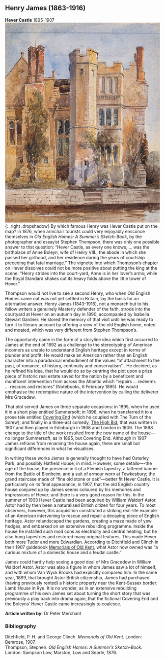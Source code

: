 <param ve-config style="article">

## Henry James (1863-1916)

**Hever Castle** 1895-1907
![Hever Castle from the Moat - circa 1850 - David Cox Jr. / Public domain](images/697px-Cox-Jnr-98093_-_Hever_Castle_from_the_Moat_-_circa_1850.jpg){: .right .dropshadow} By which famous Henry was Hever Castle put on the map? In 1876, when armchair tourists could very enjoyably ensconce themselves in _Old English Homes: A Summer’s Sketch-Book_, by the photographer and essayist Stephen Thompson, there was only one possible answer to that question: “Hever Castle, as every one knows, … was the birthplace of Anne Boleyn, wife of Henry VIII., the abode in which she passed her girlhood, and her residence during the years of courtship preceding that fatal marriage.” The vignette into which Thompson’s chapter on Hever dissolves could not be more positive about putting the king at the scene: “Henry strides into the court-yard, Anne is in her lover’s arms; while the Royal Standard shakes out its heavy folds above the little tower of Hever.”

Thompson would not live to see a second Henry, who when Old English Homes came out was not yet settled in Britain, lay the basis for an alternative answer. Henry James (1843–1916), not a monarch but to his fellow writers a genuinely Masterly defender of the faith, strode into the courtyard at Hever on an autumn day in 1890, accompanied by Isabella Stewart Gardner. He stored the memory of that visit until he was ready to turn it to literary account by offering a view of the old English home, noted and moated, which was very different from Stephen Thompson’s.

The opportunity came in the form of a storyline idea which first occurred to James at the end of 1892 as a challenge to the stereotyping of American incomers as unable to understand English heritage except in terms of plunder and profit. He would make an American rather than an English character into a paradoxical embodiment of the values “of attachment to the past, of romance, of history, continuity and conservatism” . He decided, as he refined his idea, that he would do so by centring the plot upon a prize piece of historic real estate saved for the nation by a beneficent and munificent intervention from across the Atlantic which “repairs … redeems … rescues and restores” (Notebooks, 6 February 1895). He would emphasise the redemptive nature of the intervention by calling the deliverer Mrs Gracedew.

That plot served James on three separate occasions: in 1895, when he used it in a short play entitled Summersoft; in 1898, when he transferred it to a prose tale entitled [Covering End](https://en.wikisource.org/w/index.php?title=Special:ElectronPdf&page=Covering+End&action=show-download-screen) (which he coupled with The Turn of the Screw); and finally in a three-act comedy, [The High Bid](https://www.theguardian.com/stage/2020/aug/10/forgotten-plays-no-11-the-high-bid-1908-by-henry-james), that was written in 1907 and then played in Edinburgh in 1908 and London in 1909. The 1898 change to the title of the work resulted from the new name of the house—no longer Summersoft, as in 1895, but Covering End. Although in 1907 James refrains from renaming the house again, there are small but significant differences in what he visualises.

In writing these works James is generally thought to have had Osterley Park, and possibly Hatfield House, in mind. However, some details—-the age of the house; the presence in it of a Flemish tapestry, a tattered banner from the Battle of Blenheim, and a suit of armour worn at Tewkesbury; the grand staircase made of “fine old stone or oak”—better fit Hever Castle. It is particularly on its final appearance, in 1907, that the old English country house conjured up by James seems coloured by his memories and impressions of Hever; and there is a very good reason for this. In the summer of 1903 Hever Castle had been acquired by William Waldorf Astor. Astor had by then been a naturalised British citizen for four years. To most observers, however, this acquisition constituted a striking real-life example of an American intervening to rescue and repair a decaying piece of English heritage. Astor relandscaped the gardens, creating a maze made of yew hedges, and embarked on an extensive rebuilding programme. Inside the house he installed such mod cons as electricity and central heating, but he also hung tapestries and restored many original features. This made Hever both more Tudor and more Edwardian. According to Ditchfield and Clinch in their 1907 guidebook [Memorials of Old Kent](https://openlibrary.org/books/OL7122534M/Memorials_of_old_Kent), what Astor now owned was “a curious mixture of a domestic house and a feudal castle.”

James could hardly help seeing a good deal of Mrs Gracedew in William Waldorf Astor. Astor was also a figure in whom James saw a lot of himself, and with whom Van Wyck Brooks had explicitly compared him. In the same year, 1899, that brought Astor British citizenship, James had purchased (having previously rented) a historic property near the Kent-Sussex border: Lamb House in Rye. It is no wonder, as in an extensive rebuilding programme of his own James set about turning the short story that was previously a play back into drama again, that the fictional Covering End and the Boleyns’ Hever Castle came increasingly to coalesce.

**Article written by:** Dr Peter Merchant

### Bibliography 
Ditchfield, P. H. and George Clinch. _Memorials of Old Kent._ London: Bemrose, 1907.   
Thompson, Stephen. _Old English Homes: A Summer’s Sketch-Book._ London: Sampson Low, Marston, Low and Searle, 1876.
